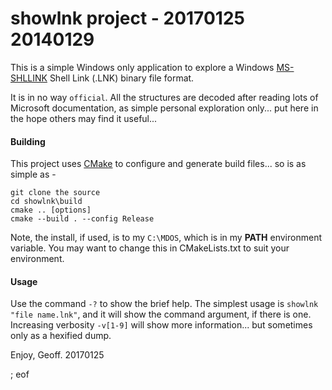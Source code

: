# showlnk project - 20170125 20140129

This is a simple Windows only application to explore a Windows [MS-SHLLINK](https://msdn.microsoft.com/en-us/library/dd871305.aspx) Shell Link (.LNK) binary file format.

It is in no way `official`. All the structures are decoded after reading lots of Microsoft documentation, as simple personal exploration only... put here in the hope others may find it useful...

#### Building

This project uses [CMake](https://cmake.org/) to configure and generate build files... so is as simple as -

```
git clone the source
cd showlnk\build
cmake .. [options]
cmake --build . --config Release
```

Note, the install, if used, is to my `C:\MDOS`, which is in my **PATH** environment variable. You may want to change this in CMakeLists.txt to suit your environment.

#### Usage

Use the command `-?` to show the brief help. The simplest usage is `showlnk "file name.lnk"`, and it will show the command argument, if there is one. Increasing verbosity `-v[1-9]` will show more information... but sometimes only as a hexified dump.

Enjoy, Geoff. 20170125

; eof
